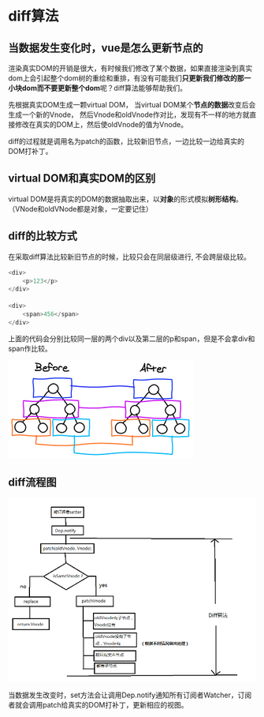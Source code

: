 # diff算法

## 当数据发生变化时，vue是怎么更新节点的

渲染真实DOM的开销是很大，有时候我们修改了某个数据，如果直接渲染到真实dom上会引起整个dom树的重绘和重排，有没有可能我们**只更新我们修改的那一小块dom而不要更新整个dom**呢？diff算法能够帮助我们。

先根据真实DOM生成一颗virtual DOM，
当virtual DOM某个**节点的数据**改变后会生成一个新的Vnode，
然后Vnode和oldVnode作对比，发现有不一样的地方就直接修改在真实的DOM上，然后使oldVnode的值为Vnode。

diff的过程就是调用名为patch的函数，比较新旧节点，一边比较一边给真实的DOM打补丁。

## virtual DOM和真实DOM的区别

virtual DOM是将真实的DOM的数据抽取出来，以**对象**的形式模拟**树形结构**。
（VNode和oldVNode都是对象，一定要记住）

## diff的比较方式

在采取diff算法比较新旧节点的时候，比较只会在同层级进行, 不会跨层级比较。

```js
<div>
    <p>123</p>
</div>

<div>
    <span>456</span>
</div>
```
上面的代码会分别比较同一层的两个div以及第二层的p和span，但是不会拿div和span作比较。

![img](img/diff.jpg)

## diff流程图

![img](img/diff流程图.jpg)

当数据发生改变时，set方法会让调用Dep.notify通知所有订阅者Watcher，订阅者就会调用patch给真实的DOM打补丁，更新相应的视图。

